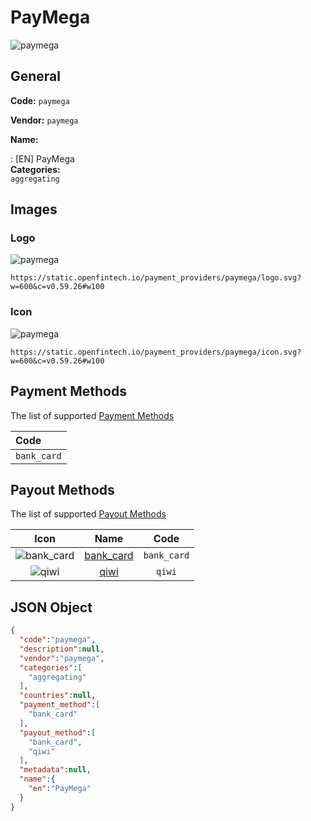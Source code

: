 
# PayMega 
![paymega](https://static.openfintech.io/payment_providers/paymega/logo.svg?w=600&c=v0.59.26#w100)  

## General 
 
**Code:** `paymega` 
 
**Vendor:** `paymega` 
 
**Name:**  
 
:	[EN] PayMega  
**Categories:**  
`aggregating` 
 

## Images 

### Logo 
 
![paymega](https://static.openfintech.io/payment_providers/paymega/logo.svg?w=600&c=v0.59.26#w100)  

```
https://static.openfintech.io/payment_providers/paymega/logo.svg?w=600&c=v0.59.26#w100
```  

### Icon 
 
![paymega](https://static.openfintech.io/payment_providers/paymega/icon.svg?w=600&c=v0.59.26#w100)  

```
https://static.openfintech.io/payment_providers/paymega/icon.svg?w=600&c=v0.59.26#w100
```  

## Payment Methods 
 
The list of supported  [Payment Methods](#) 

|Code| 
|:---| 
|`bank_card`| 
 

## Payout Methods 
 
The list of supported  [Payout Methods](#) 

|Icon|Name|Code| 
|:---:|:---:|:---:| 
|![bank_card](https://static.openfintech.io/payout_methods/bank_card/icon.png?w=278&c=v0.59.26#w40) |[bank_card](#)|`bank_card`| 
|![qiwi](https://static.openfintech.io/payout_methods/qiwi/icon.png?w=278&c=v0.59.26#w40) |[qiwi](#)|`qiwi`| 
 

## JSON Object 

```json
{
  "code":"paymega",
  "description":null,
  "vendor":"paymega",
  "categories":[
    "aggregating"
  ],
  "countries":null,
  "payment_method":[
    "bank_card"
  ],
  "payout_method":[
    "bank_card",
    "qiwi"
  ],
  "metadata":null,
  "name":{
    "en":"PayMega"
  }
}
```  
